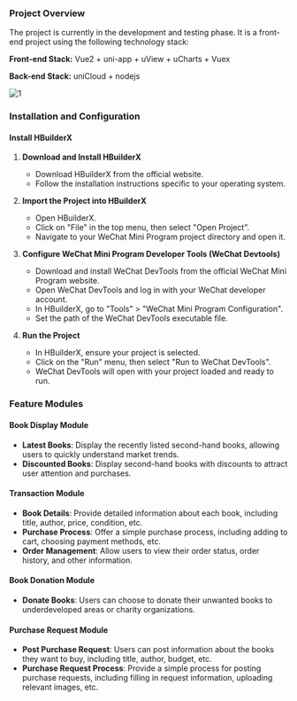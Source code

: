 ### Project Overview
The project is currently in the development and testing phase. It is a front-end project using the following technology stack:

**Front-end Stack:**
Vue2 + uni-app + uView + uCharts + Vuex

**Back-end Stack:** 
uniCloud + nodejs


![1](https://github.com/xianshi3/Yuetu-Second-hand-boo-trading-WeChat-Mini-Program/assets/57677273/8d7ea789-9371-4603-8066-3a53a172fa6a)



### Installation and Configuration

#### Install HBuilderX
1. **Download and Install HBuilderX**
   - Download HBuilderX from the official website.
   - Follow the installation instructions specific to your operating system.

2. **Import the Project into HBuilderX**
   - Open HBuilderX.
   - Click on "File" in the top menu, then select "Open Project".
   - Navigate to your WeChat Mini Program project directory and open it.

3. **Configure WeChat Mini Program Developer Tools (WeChat Devtools)**
   - Download and install WeChat DevTools from the official WeChat Mini Program website.
   - Open WeChat DevTools and log in with your WeChat developer account.
   - In HBuilderX, go to "Tools" > "WeChat Mini Program Configuration".
   - Set the path of the WeChat DevTools executable file.

4. **Run the Project**
   - In HBuilderX, ensure your project is selected.
   - Click on the "Run" menu, then select "Run to WeChat DevTools".
   - WeChat DevTools will open with your project loaded and ready to run.

### Feature Modules

#### Book Display Module
- **Latest Books**: Display the recently listed second-hand books, allowing users to quickly understand market trends.
- **Discounted Books**: Display second-hand books with discounts to attract user attention and purchases.

#### Transaction Module
- **Book Details**: Provide detailed information about each book, including title, author, price, condition, etc.
- **Purchase Process**: Offer a simple purchase process, including adding to cart, choosing payment methods, etc.
- **Order Management**: Allow users to view their order status, order history, and other information.

#### Book Donation Module
- **Donate Books**: Users can choose to donate their unwanted books to underdeveloped areas or charity organizations.

#### Purchase Request Module
- **Post Purchase Request**: Users can post information about the books they want to buy, including title, author, budget, etc.
- **Purchase Request Process**: Provide a simple process for posting purchase requests, including filling in request information, uploading relevant images, etc.
